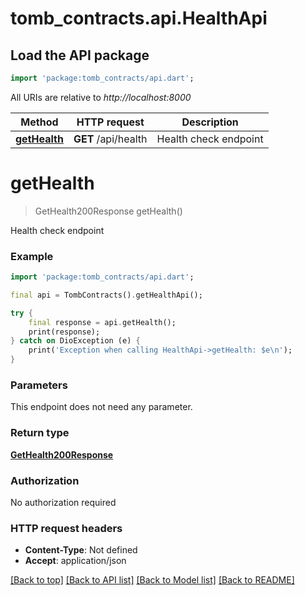 # tomb_contracts.api.HealthApi

## Load the API package
```dart
import 'package:tomb_contracts/api.dart';
```

All URIs are relative to *http://localhost:8000*

Method | HTTP request | Description
------------- | ------------- | -------------
[**getHealth**](HealthApi.md#gethealth) | **GET** /api/health | Health check endpoint


# **getHealth**
> GetHealth200Response getHealth()

Health check endpoint

### Example
```dart
import 'package:tomb_contracts/api.dart';

final api = TombContracts().getHealthApi();

try {
    final response = api.getHealth();
    print(response);
} catch on DioException (e) {
    print('Exception when calling HealthApi->getHealth: $e\n');
}
```

### Parameters
This endpoint does not need any parameter.

### Return type

[**GetHealth200Response**](GetHealth200Response.md)

### Authorization

No authorization required

### HTTP request headers

 - **Content-Type**: Not defined
 - **Accept**: application/json

[[Back to top]](#) [[Back to API list]](../README.md#documentation-for-api-endpoints) [[Back to Model list]](../README.md#documentation-for-models) [[Back to README]](../README.md)

